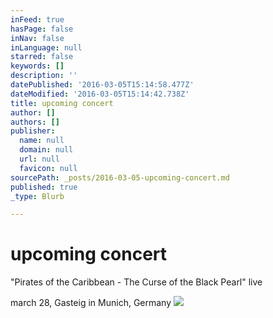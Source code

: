 ```yaml
---
inFeed: true
hasPage: false
inNav: false
inLanguage: null
starred: false
keywords: []
description: ''
datePublished: '2016-03-05T15:14:58.477Z'
dateModified: '2016-03-05T15:14:42.738Z'
title: upcoming concert
author: []
authors: []
publisher:
  name: null
  domain: null
  url: null
  favicon: null
sourcePath: _posts/2016-03-05-upcoming-concert.md
published: true
_type: Blurb

---
```

# upcoming concert

"Pirates of the Caribbean - The Curse of the Black Pearl" live

march 28, Gasteig in Munich, Germany
![](https://the-grid-user-content.s3-us-west-2.amazonaws.com/07c8cddf-ccb8-41cb-adf0-b8413da15c57.jpg)